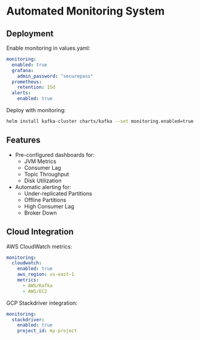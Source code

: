 # Automated Monitoring System

## Deployment
Enable monitoring in values.yaml:
```yaml
monitoring:
  enabled: true
  grafana:
    admin_password: "securepass"
  prometheus:
    retention: 15d
  alerts:
    enabled: true
```

Deploy with monitoring:
```bash
helm install kafka-cluster charts/kafka --set monitoring.enabled=true
```

## Features
- Pre-configured dashboards for:
  - JVM Metrics
  - Consumer Lag
  - Topic Throughput
  - Disk Utilization
- Automatic alerting for:
  - Under-replicated Partitions
  - Offline Partitions
  - High Consumer Lag
  - Broker Down

## Cloud Integration
AWS CloudWatch metrics:
```yaml
monitoring:
  cloudwatch:
    enabled: true
    aws_region: us-east-1
    metrics:
      - AWS/Kafka
      - AWS/EC2
```

GCP Stackdriver integration:
```yaml
monitoring:
  stackdriver:
    enabled: true
    project_id: my-project
```

